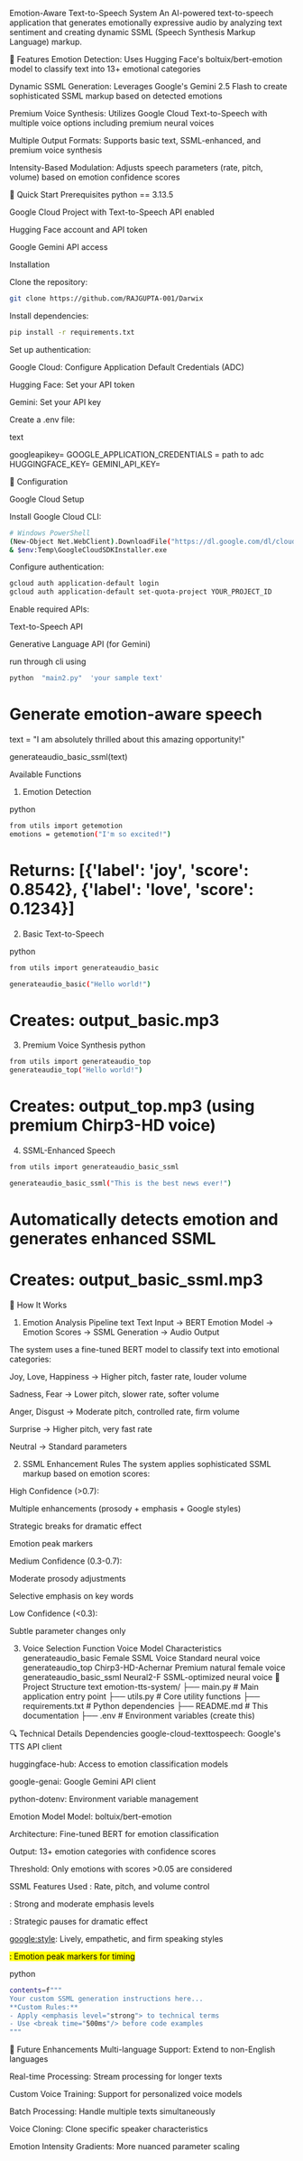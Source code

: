 Emotion-Aware Text-to-Speech System
An  AI-powered text-to-speech application that generates emotionally expressive audio by analyzing text sentiment and creating dynamic SSML (Speech Synthesis Markup Language) markup.

🌟 Features
Emotion Detection: Uses Hugging Face's boltuix/bert-emotion model to classify text into 13+ emotional categories

Dynamic SSML Generation: Leverages Google's Gemini 2.5 Flash to create sophisticated SSML markup based on detected emotions

Premium Voice Synthesis: Utilizes Google Cloud Text-to-Speech with multiple voice options including premium neural voices

Multiple Output Formats: Supports basic text, SSML-enhanced, and premium voice synthesis

Intensity-Based Modulation: Adjusts speech parameters (rate, pitch, volume) based on emotion confidence scores

🚀 Quick Start
Prerequisites
python == 3.13.5

Google Cloud Project with Text-to-Speech API enabled

Hugging Face account and API token

Google Gemini API access

Installation


Clone the repository:

```bash
git clone https://github.com/RAJGUPTA-001/Darwix
```

Install dependencies:

```bash
pip install -r requirements.txt
```

Set up authentication:

Google Cloud: Configure Application Default Credentials (ADC)

Hugging Face: Set your API token

Gemini: Set your API key

Create a .env file:

text

googleapikey=
GOOGLE_APPLICATION_CREDENTIALS = path to adc
HUGGINGFACE_KEY=
GEMINI_API_KEY=





🔧 Configuration


Google Cloud Setup


Install Google Cloud CLI:

```bash
# Windows PowerShell
(New-Object Net.WebClient).DownloadFile("https://dl.google.com/dl/cloudsdk/channels/rapid/GoogleCloudSDKInstaller.exe", "$env:Temp\GoogleCloudSDKInstaller.exe")
& $env:Temp\GoogleCloudSDKInstaller.exe
```
Configure authentication:

```bash
gcloud auth application-default login
gcloud auth application-default set-quota-project YOUR_PROJECT_ID
```


Enable required APIs:

Text-to-Speech API

Generative Language API (for Gemini)

run through cli using
```bash
python  "main2.py"  'your sample text'
```


# Generate emotion-aware speech

text = "I am absolutely thrilled about this amazing opportunity!"


generateaudio_basic_ssml(text)


Available Functions


1. Emotion Detection


python
```bash
from utils import getemotion
emotions = getemotion("I'm so excited!")
```

# Returns: [{'label': 'joy', 'score': 0.8542}, {'label': 'love', 'score': 0.1234}]


2. Basic Text-to-Speech

python
```bash
from utils import generateaudio_basic

generateaudio_basic("Hello world!")

```
# Creates: output_basic.mp3
3. Premium Voice Synthesis
python
```bash
from utils import generateaudio_top
generateaudio_top("Hello world!")
```

# Creates: output_top.mp3 (using premium Chirp3-HD voice)
4. SSML-Enhanced Speech


```bash python
from utils import generateaudio_basic_ssml

generateaudio_basic_ssml("This is the best news ever!")
```
# Automatically detects emotion and generates enhanced SSML
# Creates: output_basic_ssml.mp3
🎯 How It Works


1. Emotion Analysis Pipeline
text
Text Input → BERT Emotion Model → Emotion Scores → SSML Generation → Audio Output

The system uses a fine-tuned BERT model to classify text into emotional categories:

Joy, Love, Happiness → Higher pitch, faster rate, louder volume

Sadness, Fear → Lower pitch, slower rate, softer volume

Anger, Disgust → Moderate pitch, controlled rate, firm volume

Surprise → Higher pitch, very fast rate

Neutral → Standard parameters

2. SSML Enhancement Rules
The system applies sophisticated SSML markup based on emotion scores:

High Confidence (>0.7):

Multiple enhancements (prosody + emphasis + Google styles)

Strategic breaks for dramatic effect

Emotion peak markers

Medium Confidence (0.3-0.7):

Moderate prosody adjustments

Selective emphasis on key words

Low Confidence (<0.3):

Subtle parameter changes only

3. Voice Selection
Function	Voice Model	Characteristics
generateaudio_basic	Female SSML Voice	Standard neural voice
generateaudio_top	Chirp3-HD-Achernar	Premium natural female voice
generateaudio_basic_ssml	Neural2-F	SSML-optimized neural voice
📁 Project Structure
text
emotion-tts-system/
├── main.py              # Main application entry point
├── utils.py             # Core utility functions
├── requirements.txt     # Python dependencies
├── README.md           # This documentation
├── .env                # Environment variables (create this)

🔍 Technical Details
Dependencies
google-cloud-texttospeech: Google's TTS API client

huggingface-hub: Access to emotion classification models

google-genai: Google Gemini API client

python-dotenv: Environment variable management

Emotion Model
Model: boltuix/bert-emotion

Architecture: Fine-tuned BERT for emotion classification

Output: 13+ emotion categories with confidence scores

Threshold: Only emotions with scores >0.05 are considered

SSML Features Used
<prosody>: Rate, pitch, and volume control

<emphasis>: Strong and moderate emphasis levels

<break>: Strategic pauses for dramatic effect

<google:style>: Lively, empathetic, and firm speaking styles

<mark>: Emotion peak markers for timing






python
```bash
contents=f"""
Your custom SSML generation instructions here...
**Custom Rules:**
- Apply <emphasis level="strong"> to technical terms
- Use <break time="500ms"/> before code examples
"""
```
🔮 Future Enhancements
Multi-language Support: Extend to non-English languages

Real-time Processing: Stream processing for longer texts

Custom Voice Training: Support for personalized voice models

Batch Processing: Handle multiple texts simultaneously

Voice Cloning: Clone specific speaker characteristics

Emotion Intensity Gradients: More nuanced parameter scaling

